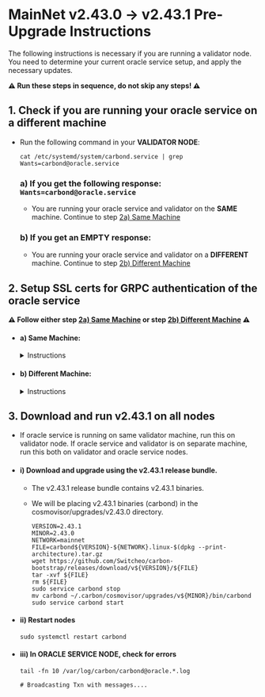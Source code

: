 # MainNet v2.43.0 -> v2.43.1 Pre-Upgrade Instructions

The following instructions is necessary if you are running a validator node. You need to determine your current oracle service setup, and apply the necessary updates.

**:warning: Run these steps in sequence, do not skip any steps! :warning:**

## 1. Check if you are running your oracle service on a different machine

  * Run the following command in your **VALIDATOR NODE**:

    ```
    cat /etc/systemd/system/carbond.service | grep Wants=carbond@oracle.service
    ```

    ### a) If you get the following response: `Wants=carbond@oracle.service`

      * You are running your oracle service and validator on the **SAME** machine. Continue to step [2a) Same Machine](#a-same-machine)

    ### b) If you get an EMPTY response:

      * You are running your oracle service and validator on a **DIFFERENT** machine. Continue to step [2b) Different Machine](#b-different-machine)

## 2. Setup SSL certs for GRPC authentication of the oracle service

  **:warning: Follow either step [2a) Same Machine](#a-same-machine) or step [2b) Different Machine](#b-different-machine) :warning:**

  * #### a) Same Machine:

    <details>
      <summary> Instructions </summary>
    
      * #### i) Run this in your VALIDATOR NODE

        * Generate SSL certificates that will be used for authentication by the new oracle GRPC service:

          ```
          VALIDATOR_NODE_IP_ADDRESS="127.0.0.1"
          ORACLE_SERVICE_NODE_IP_ADDRESS="127.0.0.1"
          CARBON_HOME_PATH="~/.carbon"               # UPDATE if necessary!
          URL=https://raw.githubusercontent.com/Switcheo/carbon-bootstrap/master/scripts/cert.sh
          bash <(wget -O - $URL) $VALIDATOR_NODE_IP_ADDRESS $ORACLE_SERVICE_NODE_IP_ADDRESS $CARBON_HOME_PATH
          ```
      </details>

  * #### b) Different Machine:

    <details>
      <summary> Instructions </summary>

      * #### i) Run this in your VALIDATOR NODE

        * Generate SSL certificates that will be used for authentication by the new oracle GRPC service:

          **:warning: Update the following env vars: `VALIDATOR_NODE_IP_ADDRESS` and `ORACLE_SERVICE_NODE_IP_ADDRESS` with the private IP address of each machine. :warning:**

          ```
          VALIDATOR_NODE_IP_ADDRESS=""         # UPDATE to val node ip address
          ORACLE_SERVICE_NODE_IP_ADDRESS=""    # UPDATE to oracle service node ip address
          CARBON_HOME_PATH="~/.carbon"         # UPDATE if necessary!
          URL=https://raw.githubusercontent.com/switcheo/carbon-bootstrap/master/scripts/cert.sh
          bash <(wget -O - $URL) $VALIDATOR_NODE_IP_ADDRESS $ORACLE_SERVICE_NODE_IP_ADDRESS $CARBON_HOME_PATH

          # For e.g.:
          #
          # VALIDATOR_NODE_IP_ADDRESS="192.168.70.100"
          # ORACLE_SERVICE_NODE_IP_ADDRESS="192.168.70.200"
          # CARBON_HOME_PATH="~/.carbon"
          # URL=https://raw.githubusercontent.com/switcheo/carbon-bootstrap/master/scripts/cert.sh
          # bash <(wget -O - $URL) $VALIDATOR_NODE_IP_ADDRESS $ORACLE_SERVICE_NODE_IP_ADDRESS $CARBON_HOME_PATH
          ```

      * #### ii) Run this in your ORACLE SERVICE NODE

        * Copy the generated SSL certificate from validator node to oracle service node. Ensure that oracle service node is able to reach your validator node via SSH.

          **:warning: Update the following fields: `<USER>` and `<VALIDATOR_NODE_IP_ADDRESS>` with your linux username and val node IP address. :warning:**

          ```
          scp -r <USER>@<VALIDATOR_NODE_IP_ADDRESS>:~/.carbon/config/cert ~/.carbon/config/cert

          # For e.g.:
          #
          # scp -r ubuntu@192.168.70.100:~/.carbon/config/cert ~/.carbon/config/cert
          ```

      * #### iii) Update your oracle service config in your ORACLE SERVICE NODE

        * When running your oracle service, you now have to supply an additional flag to specify the new oracle service GRPC endpoint, in addition to the previous Cosmos-SDK GRPC endpoint:

        * To check which GRPC endpoint your oracle service was previously using, run the following command inside your **ORACLE SERVICE NODE**:

          ```
          cat /etc/systemd/system/carbond@.service | grep grpc-url
          ```

        * #### a) If you get an EMPTY response:

          <details>
            <summary> Instructions </summary>

            * Update `ExecStart` in `/etc/systemd/system/carbond@.service` file.

              **:warning: Update the following field: `<VALIDATOR_NODE_IP_ADDRESS>` with your own private IP address. :warning:**

              ```
              # sudo vim /etc/systemd/system/carbond@.service
              ExecStart=/home/ubuntu/.carbon/cosmovisor/current/bin/carbond %i --oracle-grpc-url <VALIDATOR_NODE_IP_ADDRESS>:9093

              # For e.g.:
              #
              # ExecStart=/home/ubuntu/.carbon/cosmovisor/current/bin/carbond %i --oracle-grpc-url 192.168.70.100:9093
              ```
            </details>

        * #### b) If you get the following response:

          `ExecStart=/home/ubuntu/.carbon/cosmovisor/current/bin/carbond %i --grpc-url <GRPC_IP_ADDRESS>`          

           <details>
           <summary> Instructions </summary>

           * Update `ExecStart` in `/etc/systemd/system/carbond@.service` file.

             **:warning: Update the following fields: `<VALIDATOR_NODE_IP_ADDRESS>` with your own private IP address and `<GRPC_IP_ADDRESS>` with the value collected earlier. :warning:**

             ```
             # sudo vim /etc/systemd/system/carbond@.service
             ExecStart=/home/ubuntu/.carbon/cosmovisor/current/bin/carbond %i --grpc-url <GRPC_IP_ADDRESS>:9090 --oracle-grpc-url <VALIDATOR_NODE_IP_ADDRESS>:9093

             # For e.g.:
             #
             # ExecStart=/home/ubuntu/.carbon/cosmovisor/current/bin/carbond %i --grpc-url 192.168.70.300:9090 --oracle-grpc-url 192.168.70.100:9093
             ```
           </details>

      * #### iv) Reload oracle service config changes in your ORACLE SERVICE NODE
        ```
        sudo systemctl daemon-reload
        ```
      </details>

## 3. Download and run v2.43.1 on all nodes

  * If oracle service is running on same validator machine, run this on validator node. If oracle service and validator is on separate machine, run this both on validator and oracle service nodes.

  * #### i) Download and upgrade using the v2.43.1 release bundle.

    * The v2.43.1 release bundle contains v2.43.1 binaries.

    * We will be placing v2.43.1 binaries (carbond) in the cosmovisor/upgrades/v2.43.0 directory.

      ``` 
      VERSION=2.43.1
      MINOR=2.43.0
      NETWORK=mainnet
      FILE=carbond${VERSION}-${NETWORK}.linux-$(dpkg --print-architecture).tar.gz
      wget https://github.com/Switcheo/carbon-bootstrap/releases/download/v${VERSION}/${FILE}
      tar -xvf ${FILE}
      rm ${FILE}
      sudo service carbond stop
      mv carbond ~/.carbon/cosmovisor/upgrades/v${MINOR}/bin/carbond
      sudo service carbond start
      ```

  * #### ii) Restart nodes

    ``` 
    sudo systemctl restart carbond
    ```

  * #### iii) In ORACLE SERVICE NODE, check for errors

    ```
    tail -fn 10 /var/log/carbon/carbond@oracle.*.log

    # Broadcasting Txn with messages....
    ```
